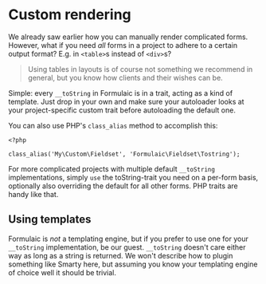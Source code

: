 # Custom rendering

We already saw earlier how you can manually render complicated forms. However,
what if you need _all_ forms in a project to adhere to a certain output format?
E.g. in `<table>`s instead of `<div>`s?

> Using tables in layouts is of course not something we recommend in general,
> but you know how clients and their wishes can be.

Simple: every `__toString` in Formulaic is in a trait, acting as a kind of
template. Just drop in your own and make sure your autoloader looks at your
project-specific custom trait before autoloading the default one.

You can also use PHP's `class_alias` method to accomplish this:

    <?php

    class_alias('My\Custom\Fieldset', 'Formulaic\Fieldset\Tostring');

For more complicated projects with multiple default `__toString`
implementations, simply `use` the toString-trait you need on a per-form basis,
optionally also overriding the default for all other forms. PHP traits are
handy like that.

## Using templates

Formulaic is _not_ a templating engine, but if you prefer to use one for your
`__toString` implementation, be our guest. `__toString` doesn't care either way
as long as a string is returned. We won't describe how to plugin something like
Smarty here, but assuming you know your templating engine of choice well it
should be trivial.
